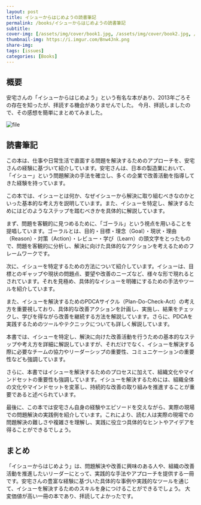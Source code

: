 ```yaml
---
layout: post
title: イシューからはじめようの読書筆記
permalink: /books/イシューからはじめようの読書筆記
subtitle: 
cover-img: [/assets/img/cover/book1.jpg, /assets/img/cover/book2.jpg, /assets/img/cover/book3.jpg]
thumbnail-img: https://i.imgur.com/Bnw4Jnk.png
share-img:
tags: [issues]
categories: [Books]
---
```


## 概要
安宅さんの「イシューからはじめよう」という有名な本があり、2013年ごろその存在を知ったが、拝読する機会がありませんでした。
今月、拝読しましたので、その感想を簡単にまとめてみました。

![file](https://i.imgur.com/Bnw4Jnk.png)

## 読書筆記
この本は、仕事や日常生活で直面する問題を解決するためのアプローチを、安宅さんの経験に基づいて紹介しています。安宅さんは、日本の製造業において、「イシュー」という問題解決の手法を確立し、多くの企業で改善活動を指導してきた経験を持っています。

この本では、イシューとは何か、なぜイシューから解決に取り組むべきなのかといった基本的な考え方を説明しています。また、イシューを特定し、解決するためにはどのようなステップを踏むべきかを具体的に解説しています。

まず、問題を客観的に見つめるために、「ゴーラル」という視点を用いることを提唱しています。ゴーラルとは、目的・目標・理念（Goal）・現状・理由（Reason）・対策（Action）・レビュー・学び（Learn）の頭文字をとったもので、問題を客観的に分析し、解決に向けた具体的なアクションを考えるためのフレームワークです。

次に、イシューを特定するための方法について紹介しています。イシューは、目標とのギャップや現状の問題点、要望や改善のニーズなど、様々な形で現れるとされています。それを見極め、具体的なイシューを明確にするための手法やツールを紹介しています。

また、イシューを解決するためのPDCAサイクル（Plan-Do-Check-Act）の考え方を重要視しており、具体的な改善アクションを計画し、実施し、結果をチェックし、学びを得ながら改善を継続する方法を解説しています。さらに、PDCAを実践するためのツールやテクニックについても詳しく解説しています。

本書では、イシューを特定し、解決に向けた改善活動を行うための基本的なステップや考え方を詳細に解説していますが、それだけでなく、イシューを解決する際に必要なチームの協力やリーダーシップの重要性、コミュニケーションの重要性なども強調しています。

さらに、本書ではイシューを解決するためのプロセスに加えて、組織文化やマインドセットの重要性も強調しています。イシューを解決するためには、組織全体の文化やマインドセットを変革し、持続的な改善の取り組みを推進することが重要であると述べられています。

最後に、この本では安宅さん自身の経験やエピソードを交えながら、実際の現場での問題解決の実践例を紹介しています。これにより、読む人は実際の現場での問題解決の難しさや複雑さを理解し、実践に役立つ具体的なヒントやアイデアを得ることができるでしょう。

## まとめ
「イシューからはじめよう」は、問題解決や改善に興味のある人や、組織の改善活動を推進したいリーダーにとって、実践的な手法やアプローチを提供する一冊です。安宅さんの豊富な経験に基づいた具体的な事例や実践的なツールを通じて、イシューを解決するためのスキルを身につけることができるでしょう。
大変価値が高い一冊の本であり、拝読してよかったです。


